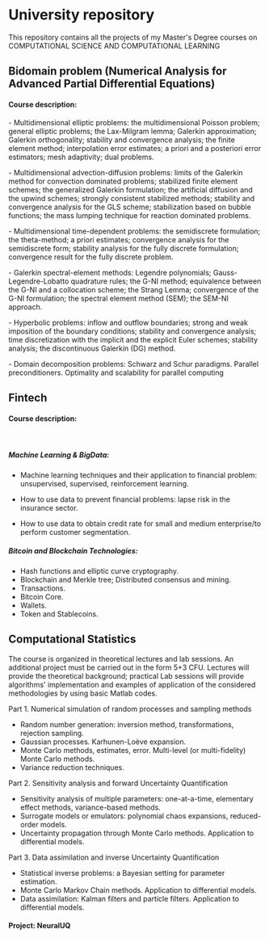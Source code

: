 # University repository
This repository contains all the projects of my Master's Degree courses on COMPUTATIONAL SCIENCE AND COMPUTATIONAL LEARNING

## Bidomain problem (Numerical Analysis for Advanced Partial Differential Equations)
#### Course description:

- Multidimensional elliptic problems: the multidimensional Poisson problem; general elliptic problems; the Lax-Milgram lemma; Galerkin approximation; Galerkin orthogonality; stability and convergence analysis; the finite element method; interpolation error estimates; a priori and a posteriori error estimators; mesh adaptivity; dual problems.

- Multidimensional advection-diffusion problems: limits of the Galerkin method for convection dominated problems; stabilized finite element schemes; the generalized Galerkin formulation; the artificial diffusion and the upwind schemes; strongly consistent stabilized methods; stability and convergence analysis for the GLS scheme; stabilization based on bubble functions; the mass lumping technique for reaction dominated problems.

- Multidimensional time-dependent problems: the semidiscrete formulation; the theta-method; a priori estimates; convergence analysis for the semidiscrete form; stability analysis for the fully discrete formulation; convergence result for the fully discrete problem.

- Galerkin spectral-element methods: Legendre polynomials; Gauss-Legendre-Lobatto quadrature rules; the G-NI method; equivalence between the G-NI and a collocation scheme; the Strang Lemma; convergence of the G-NI formulation; the spectral element method (SEM); the SEM-NI approach.

- Hyperbolic problems: inflow and outflow boundaries; strong and weak imposition of the boundary conditions; stability and convergence analysis; time discretization with the implicit and the explicit Euler schemes; stability analysis; the discontinuous Galerkin (DG) method.

- Domain decomposition problems: Schwarz and Schur paradigms. Parallel preconditioners. Optimality and scalability for parallel computing

## Fintech
#### Course description:
 
##### Machine Learning & BigData:

- Machine learning techniques and their application to financial problem: unsupervised, supervised, reinforcement learning.

- How to use data to prevent financial problems: lapse risk in the insurance sector.

- How to use data to obtain credit rate for small and medium enterprise/to perform customer segmentation.

##### Bitcoin and Blockchain Technologies:

- Hash functions and elliptic curve cryptography.
- Blockchain and Merkle tree; Distributed consensus and mining.
- Transactions.
- Bitcoin Core.
- Wallets.
- Token and Stablecoins.

## Computational Statistics

The course is organized in theoretical lectures and lab sessions. An additional project must be carried out in the form 5+3 CFU. Lectures will provide the theoretical background; practical Lab sessions will provide algorithms' implementation and examples of application of the considered methodologies by using basic Matlab codes.
 
Part 1. Numerical simulation of random processes and sampling methods

- Random number generation: inversion method, transformations, rejection sampling. 
- Gaussian processes. Karhunen-Loève expansion.
- Monte Carlo methods, estimates, error. Multi-level (or multi-fidelity) Monte Carlo methods.
- Variance reduction techniques.

Part 2. Sensitivity analysis and forward Uncertainty Quantification

- Sensitivity analysis of multiple parameters: one-at-a-time, elementary effect methods, variance-based methods.
- Surrogate models or emulators: polynomial chaos expansions, reduced-order models.
- Uncertainty propagation through Monte Carlo methods. Application to differential models.

Part 3. Data assimilation and inverse Uncertainty Quantification

- Statistical inverse problems: a Bayesian setting for parameter estimation.
- Monte Carlo Markov Chain methods. Application to differential models.
- Data assimilation: Kalman filters and particle filters. Application to differential models.

#### Project: NeuralUQ
